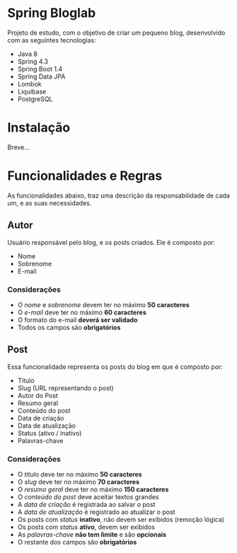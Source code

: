 # Spring Bloglab

Projeto de estudo, com o objetivo de criar um pequeno blog, desenvolvido com as seguintes tecnologias:

 - Java 8
 - Spring 4.3
 - Spring Boot 1.4
 - Spring Data JPA
 - Lombok
 - Liquibase
 - PostgreSQL

# Instalação

Breve...

# Funcionalidades e Regras

As funcionalidades abaixo, traz uma descrição da responsabilidade de cada um, e as suas necessidades.

## Autor

Usuário responsável pelo blog, e os posts criados. Ele é composto por:

 - Nome
 - Sobrenome
 - E-mail


### Considerações

 - O *nome* e *sobrenome* devem ter no máximo **50 caracteres**
 - O *e-mail* deve ter no máximo **60 caracteres**
 - O formato do e-mail **deverá ser validado**
 - Todos os campos são **obrigatórios**


## Post

Essa funcionalidade representa os posts do blog em que é composto por:

 - Título
 - Slug (URL representando o post)
 - Autor do Post
 - Resumo geral
 - Conteúdo do post
 - Data de criação
 - Data de atualização
 - Status (ativo / inativo)
 - Palavras-chave


### Considerações

 - O *título* deve ter no máximo **50 caracteres**
 - O *slug* deve ter no máximo **70 caracteres**
 - O *resumo geral* deve ter no máximo **150 caracteres**
 - O *conteúdo do post* deve aceitar textos grandes
 - A *data de criação* é registrada ao salvar o post
 - A *data de atualização* é registrado ao atualizar o post
 - Os posts com *status* **inativo**, não devem ser exibidos (remoção lógica)
 - Os posts com *status* **ativo**, devem ser exibidos
 - As *palavras-chave* **não tem limite** e são **opcionais**
 - O restante dos campos são **obrigatórios**
